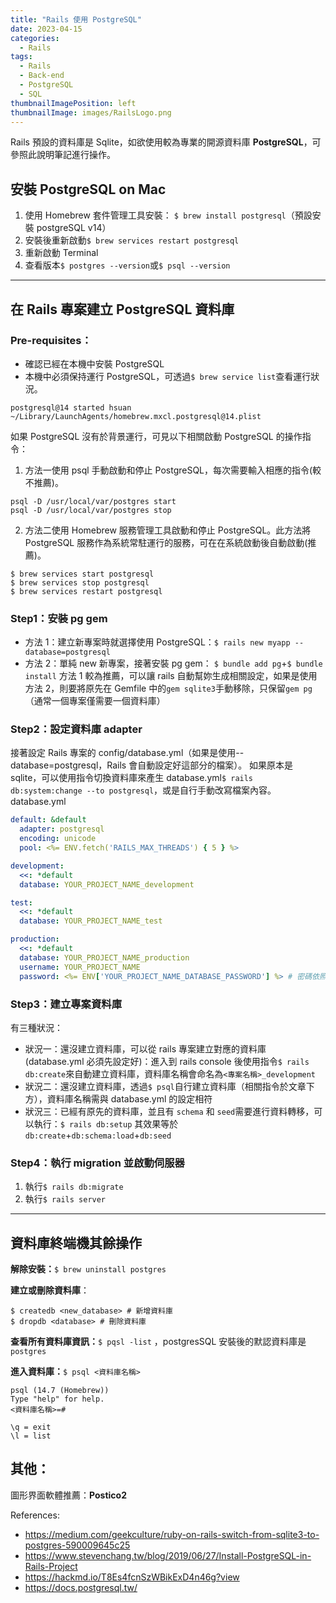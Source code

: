 ```yaml
---
title: "Rails 使用 PostgreSQL"
date: 2023-04-15
categories:
  - Rails
tags:
  - Rails
  - Back-end
  - PostgreSQL
  - SQL
thumbnailImagePosition: left
thumbnailImage: images/RailsLogo.png
---
```


Rails 預設的資料庫是 Sqlite，如欲使用較為專業的開源資料庫 **PostgreSQL**，可參照此說明筆記進行操作。

## 安裝 PostgreSQL on Mac

1. 使用 Homebrew 套件管理工具安裝： `$ brew install postgresql`（預設安裝 postgreSQL v14）
2. 安裝後重新啟動`$ brew services restart postgresql`
3. 重新啟動 Terminal
4. 查看版本`$ postgres --version`或`$ psql --version`

---

## 在 Rails 專案建立 PostgreSQL 資料庫

### Pre-requisites：

- 確認已經在本機中安裝 PostgreSQL
- 本機中必須保持運行 PostgreSQL，可透過`$ brew service list`查看運行狀況。

```
postgresql@14 started hsuan ~/Library/LaunchAgents/homebrew.mxcl.postgresql@14.plist
```

如果 PostgreSQL 沒有於背景運行，可見以下相關啟動 PostgreSQL 的操作指令：

1. 方法一使用 psql 手動啟動和停止 PostgreSQL，每次需要輸入相應的指令(較不推薦)。

```bash!
psql -D /usr/local/var/postgres start
psql -D /usr/local/var/postgres stop
```

2. 方法二使用 Homebrew 服務管理工具啟動和停止 PostgreSQL。此方法將 PostgreSQL 服務作為系統常駐運行的服務，可在在系統啟動後自動啟動(推薦)。

```bash!
$ brew services start postgresql
$ brew services stop postgresql
$ brew services restart postgresql
```

### Step1：安裝 pg gem

- 方法 1：建立新專案時就選擇使用 PostgreSQL：`$ rails new myapp --database=postgresql`
- 方法 2：單純 new 新專案，接著安裝 pg gem： `$ bundle add pg`+`$ bundle install`
  方法 1 較為推薦，可以讓 rails 自動幫妳生成相關設定，如果是使用方法 2，則要將原先在 Gemfile 中的`gem sqlite3`手動移除，只保留`gem pg`（通常一個專案僅需要一個資料庫）

### Step2：設定資料庫 adapter

接著設定 Rails 專案的 config/database.yml（如果是使用--database=postgresql，Rails 會自動設定好這部分的檔案）。
如果原本是 sqlite，可以使用指令切換資料庫來產生 database.yml`$ rails db:system:change --to postgresql`，或是自行手動改寫檔案內容。
database.yml

```yaml
default: &default
  adapter: postgresql
  encoding: unicode
  pool: <%= ENV.fetch('RAILS_MAX_THREADS') { 5 } %>

development:
  <<: *default
  database: YOUR_PROJECT_NAME_development

test:
  <<: *default
  database: YOUR_PROJECT_NAME_test

production:
  <<: *default
  database: YOUR_PROJECT_NAME_production
  username: YOUR_PROJECT_NAME
  password: <%= ENV['YOUR_PROJECT_NAME_DATABASE_PASSWORD'] %> # 密碼依照需求設定
```

### Step3：建立專案資料庫

有三種狀況：

- 狀況一：還沒建立資料庫，可以從 rails 專案建立對應的資料庫 (database.yml 必須先設定好)：進入到 rails console 後使用指令`$ rails db:create`來自動建立資料庫，資料庫名稱會命名為`<專案名稱>_development`
- 狀況二：還沒建立資料庫，透過`$ psql`自行建立資料庫（相關指令於文章下方），資料庫名稱需與 database.yml 的設定相符
- 狀況三：已經有原先的資料庫，並且有 `schema` 和 `seed`需要進行資料轉移，可以執行：`$ rails db:setup` 其效果等於 `db:create`+`db:schema:load`+`db:seed`

### Step4：執行 migration 並啟動伺服器

1. 執行`$ rails db:migrate`
2. 執行`$ rails server`

---

## 資料庫終端機其餘操作

**解除安裝：**`$ brew uninstall postgres`

**建立或刪除資料庫**：

```bash!
$ createdb <new_database> # 新增資料庫
$ dropdb <database> # 刪除資料庫
```

**查看所有資料庫資訊：**`$ pqsl -list` ，postgresSQL 安裝後的默認資料庫是`postgres`

**進入資料庫：**`$ psql <資料庫名稱>`

```
psql (14.7 (Homebrew))
Type "help" for help.
<資料庫名稱>=#
```

```bash!
\q = exit
\l = list
```

## 其他：

圖形界面軟體推薦：**Postico2**

References:

- https://medium.com/geekculture/ruby-on-rails-switch-from-sqlite3-to-postgres-590009645c25
- https://www.stevenchang.tw/blog/2019/06/27/Install-PostgreSQL-in-Rails-Project
- https://hackmd.io/T8Es4fcnSzWBikExD4n46g?view
- https://docs.postgresql.tw/
